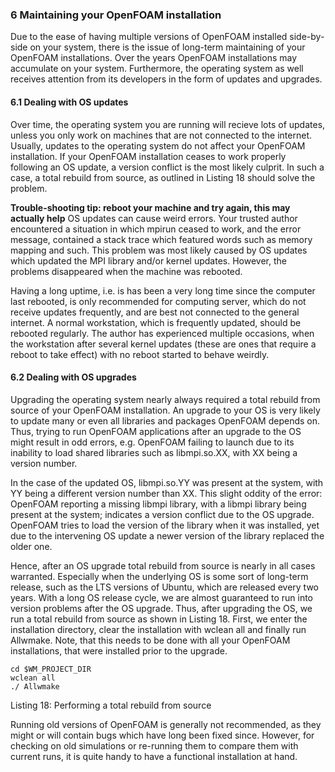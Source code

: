 ### 6 Maintaining your OpenFOAM installation

Due to the ease of having multiple versions of OpenFOAM installed side-by-side on your system, there is the issue of long-term maintaining of your OpenFOAM installations. Over the years OpenFOAM installations may accumulate on your system. Furthermore, the operating system as well receives attention from its developers in the form of updates and upgrades.

#### 6.1 Dealing with OS updates
Over time, the operating system you are running will recieve lots of updates, unless you only work on machines that are not connected to the internet. Usually, updates to the operating system do not affect your OpenFOAM installation. If your OpenFOAM installation ceases to work properly following an OS update, a version conflict is the most likely culprit. In such a case, a total rebuild from source, as outlined in Listing 18 should solve the problem.

**Trouble-shooting tip: reboot your machine and try again, this may actually help**
OS updates can cause weird errors. Your trusted author encountered a situation in which mpirun ceased to work, and the error message, contained a stack trace which featured words such as memory mapping and such. This problem was most likely caused by OS updates which updated the MPI library and/or kernel updates. However, the problems disappeared when the machine was rebooted. 

Having a long uptime, i.e. is has been a very long time since the computer last rebooted, is only recommended for computing server, which do not receive updates frequently, and are best not connected to the general internet. A normal workstation, which is frequently updated, should be rebooted regularly. The author has experienced multiple occasions, when the workstation after several kernel updates (these are ones that require a reboot to take effect) with no reboot started to behave weirdly.

#### 6.2 Dealing with OS upgrades
Upgrading the operating system nearly always required a total rebuild from source of your OpenFOAM installation. An upgrade to your OS is very likely to update many or even all libraries and packages OpenFOAM depends on. Thus, trying to run OpenFOAM applications after an upgrade to the OS might result in odd errors, e.g. OpenFOAM failing to launch due to its inability to load shared libraries such as libmpi.so.XX, with XX being a version number.

In the case of the updated OS, libmpi.so.YY was present at the system, with YY being a different version number than XX. This slight oddity of the error: OpenFOAM reporting a missing libmpi library, with a libmpi library being present at the system; indicates a version conflict due to the OS upgrade. OpenFOAM tries to load the version of the library when it was installed, yet due to the intervening OS update a newer version of the library replaced the older one.

Hence, after an OS upgrade total rebuild from source is nearly in all cases warranted. Especially when the underlying OS is some sort of long-term release, such as the LTS versions of Ubuntu, which are released every two years. With a long OS release cycle, we are almost guaranteed to run into version problems after the OS upgrade.
Thus, after upgrading the OS, we run a total rebuild from source as shown in Listing 18. First, we enter the installation directory, clear the installation with wclean all and finally run Allwmake. Note, that this needs to be done with all your OpenFOAM installations, that were installed prior to the upgrade.
```
cd $WM_PROJECT_DIR
wclean all
./ Allwmake
```
Listing 18: Performing a total rebuild from source

Running old versions of OpenFOAM is generally not recommended, as they might or will contain bugs which have long been fixed since. However, for checking on old simulations or re-running them to compare them with current runs, it is quite handy to have a functional installation at hand.